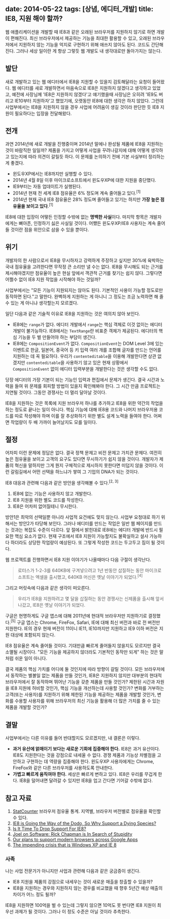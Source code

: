 date: 2014-05-22
tags: [상념, 에디터_개발]
title: IE8, 지원 해야 할까?
---
웹 애플리케이션을 개발할 때 IE8과 같은 오래된 브라우저를 지원하지 않기로 하면 개발이 편해진다. 최신 브라우저에서 제공하는 기능을 최대한 활용할 수 있고, 오래된 브라우저에서 지원하지 않는 기능을 억지로 구현하기 위해 애쓰지 않아도 된다. 코드도 간단해진다. 그러나 세상 일이란 게 항상 그렇듯 웹 개발도 내 생각대로만 돌아가지는 않는다.
<!--more-->

## 발단
새로 개발하고 있는 웹 에디터에서 IE8을 지원할 수 있을지 검토해달라는 요청이 들어왔다. 웹 에디터를 새로 개발하면서 마음속으로 IE8은 지원하지 않겠다고 생각하고 있었고, 예전에 사장님께 'IE8은 지원하지 않겠다'고 얘기했을때 사장님은 오히려 'IE9도 버리고 IE10부터 지원하자'고 했었기에, 오랫동안 IE8에 대한 생각은 하지 않았다. 그런데 사업부에서는 IE8을 지원하지 않을 경우 사업에 어려움이 생길 것이라 판단한 듯 IE8 지원이 필요하다는 입장을 전달해왔다.

## 전개
과연 2014년에 새로 개발을 진행중이며 2014년 말에나 완성될 제품에 IE8을 지원하는 것이 바람직한 일일까? 제품을 가지고 어떻게 사업을 꾸려나갈지에 대해 어떻게 생각하고 있는지에 따라 의견이 갈릴듯 하다. 이 문제를 논의하기 전에 기본 사실부터 정리하는 게 좋겠다.

* 윈도우XP에서는 IE8까지만 실행할 수 있다.
* 2014년 4월 8일 이후 마이크로소프트에서 윈도우XP에 대한 지원을 중단했다.
* IE9부터는 자동 업데이트가 실행된다.
* 2014년 현재 전 세계 IE8 점유율은 6% 정도며 계속 줄어들고 있다.<sup>[1]</sup>
* 2014년 현재 국내 IE8 점유율은 28% 정도며 줄어들고 있기는 하지만 **가장 높은 점유율을 보이고 있다**.<sup>[1]</sup>

IE8에 대한 입장이 어떻든 인정할 수밖에 없는 **명백한 사실**이다. 마지막 항목은 개발자에게는 뼈아픈, 인정하기 싫은 사실일 것이다. 어쨌든 윈도우XP/IE8 사용자는 계속 줄어들 것이란 점을 위안으로 삼을 수 있을 뿐이다.

## 위기
개발자의 한 사람으로서 IE8을 무시하자고 강력하게 주장하고 싶지만 30%에 육박하는 국내 점유율을 고려한다면 무작정 큰 소리만 낼 수는 없다. IE8을 무시해도 되는 근거를 제시해야겠지만 점유율이 높은 현실 앞에서 객관적 근거를 찾기는 쉽지 않다. 그렇다면 어쩔수 없이 IE8 지원 작업을 시작해야 하는 것일까?

사업부에서는 "모든 기능이 지원되지는 않아도 된다. 기본적인 사용이 가능할 정도로만 동작하면 된다."고 말한다. 완벽하게 지원하는 게 아니니 그 정도는 조금 노력하면 해 줄 수 있는 게 아니냐 생각할는지 모르겠다.

일단 다음과 같은 기술적 이유로 IE8을 지원하는 것은 여의치 않아 보인다.

* IE8에는 `range`가 없다. 에디터 개발에서 `range`는 핵심 객체로 이것 없이는 에디터 개발이 불가능하다. IE8에서는 `TextRange`란 비표준 객체가 제공된다. 에디터의 핵심 기능을 두 벌 만들어야 하는 부담이 생긴다.
* IE8에는 `CompositionEvent`가 없다. `CompositionEvent`는 DOM Level 3에 있는 이벤트로 한글, 일본어, 중국어 등 키 입력 여러 개를 조합해 글자를 만드는 언어를 지원하는 데 꼭 필요하다. 우리가 `contenteditable`을 이용해 개발한다면 상관 없겠지만 `contenteditable`을 사용하기 않고 있은 현재 상황에서 `CompositionEvent` 없이 에디터 입력부분을 개발한다는 것은 생각할 수도 없다.

당장 에디터의 가장 기본이 되는 기능인 입력과 편집에서 문제가 생긴다. 결국 시간과 노력을 들여 위 문제를 회피할 방법이 있을지 확인해봐야 한다. 그 시간 만큼 프로젝트는 지연될 것이다. 그동안 경쟁사는 더 멀리 달아날 것이다.

IE8을 지원하는 것은 목록에 지원 브라우저 하나를 추가하고 IE8을 위한 약간의 작업을 하는 정도로 끝나는 일이 아니다. 핵심 기능에 대해 IE8용 코드와 나머지 브라우저용 코드를 따로 작성해야 하며 이를 잘 추상화하기 위한 별도 설계 노력을 들여야 한다. 어쩌면 작업량이 두 배 가까이 늘어날지도 모를 일이다.

## 절정
어차피 이런 문제에 정답은 없다. 결국 정책 문제고 비전 문제고 가치관 문제다. 여전히 높은 점유율을 보이고 고객의 요구도 있다면 무시하기가 쉽지 않을 것이다. 개발자가 제품의 혁신을 말하지만 그게 뭔지 구체적으로 제시하지 못한다면 미덥지 않을 것이다. 이런 갈림길에서 어떤 선택을 하느냐가 쌓여 그 기업의 DNA가 되는 것이다.

IE8 대응과 관련해 다음과 같은 방안을 생각해볼 수 있다.<sup>[2, 3]</sup>

1. IE8에 없는 기능은 사용하지 않고 개발한다.
2. IE8 지원을 위한 별도 코드를 작성한다.
3. IE8은 어차피 없어질테니 무시한다.

방안1은 최악의 선택일뿐 아니라 사업적 요건에도 맞지 않는다. 사업부 요청대로 하기 위해서는 방안2가 타당해 보인다. 그러나 에디터를 만드는 작업은 일반 웹 페이지를 만드는 것과는 복잡도 수준이 다르다. 앞 절에서 밝힌대로 IE8에는 에디터 개발에 반드시 필요한 핵심 요소가 없다. 현재 구조에서 IE8 지원이 가능할지도 불확실하고 설사 가능하다 하더라도 상당한 작업량이 예상된다. 또 그렇게 작성한 코드는 두고두고 짐이 될 것이다.

웹 프로젝트를 진행하면서 IE8 지원 이야기가 나올때마다 다음 구절이 생각난다.

> 로터스가 1-2-3를 640KB에 구겨넣으려고 1년 반동안 삽질하는 동안 마이크로소프트는 엑셀을 출시했고, 640KB 머신은 옛날 이야기가 되었다.<sup>[4]</sup>

그리고 머릿속에 다음과 같은 생각이 떠오른다.

> 우리가 IE8을 지원하려고 몇 달을 삽질하는 동안 경쟁사는 신제품을 출시해 앞서나갔고, IE8은 옛날 이야기가 되었다.

구글은 현명하게도 구글 앱스에 대해 2011년에 현대적 브라우저만 지원하기로 결정했다.<sup>[5]</sup> 구글 앱스는 Chrome, FireFox, Safari, IE에 대해 최신 버전과 바로 전 버전만 지원한다. IE의 경우 현재 버전이 11이니 IE11, IE10까지만 지원하고 IE9 이하 버전은 지원 대상에 포함되지 않는다.

IE8 점유율은 계속 줄어들 것이다. 기대만큼 빠르게 줄어들지 않을지도 모르지만 결국 소멸될 시장이다. "모든 기능을 제공하지 않더라도 기본적인 동작만 되게" 하는 것은 말처럼 쉬운 일이 아니다.

결국 제품의 핵심 가치를 어디에 둘 것인지에 따라 방향이 갈릴 것이다. 모든 브라우저에서 동작하는 별볼일 없는 제품을 만들 것인가, IE8은 지원하지 않지만 대부분의 현대적 브라우저에서 잘 동작하며 뛰어난 기능을 갖춘 제품을 만들 것인가? 제한된 시간과 자원을 IE8 지원에 허비할 것인가, 핵심 기능을 개선하는데 사용할 것인가? 변화를 거부하는 고객(또는 사용자)를 지원하기 위해 제한된 기능을 제공하는 제품을 개발할 것인가, 변화를 수용할 사용자를 위해 브라우저의 최신 기능을 활용해 더 많은 가치를 줄 수 있는 제품을 개발할 것인가?

## 결말
사업부에서는 다른 이유를 들어 반대할지도 모르겠지만, 내 결론은 이렇다.
* **과거 유산에 얽매이기 보다는 새로운 기회에 집중해야 한다.** IE8은 과거 유산이다. IE8도 지원한다는 것을 강점으로 내세울 수 없다. 경쟁 제품과 기능상 차별점을 고안하고 구현하는 데 역량을 집중해야 한다. 윈도우XP 사용자에게는 Chrome, FireFox와 같은 다른 브라우저를 사용하도록 안내한다.
* **가볍고 빠르게 움직여야 한다.** 세상은 빠르게 변하고 있다. IE8은 우리를 무겁게 한다. IE8을 덜어내면 달려갈 수 있지만 IE8을 업고 간다면 기어갈 수밖에 없다.

## 참고 자료
1. [StatCounter](http://gs.statcounter.com/)
브라우저 점유율 통계. 지역별, 브라우저 버전별로 점유율을 확인할 수 있다.
2. [IE8 is Going the Way of the Dodo, So Why Support a Dying Species?](http://zurb.com/article/1265/ie8-is-going-the-way-of-the-dodo-so-why-s)
3. [Is It Time To Drop Support For IE8?](http://www.allwebcafe.com/blog/time-to-drop-support-for-ie8)
4. [Joel on Software: Rick Chapman is In Search of Stupidity](http://www.joelonsoftware.com/articles/Stupidity.html)
6. [Our plans to support modern browsers across Google Apps](http://googleenterprise.blogspot.kr/2011/06/our-plans-to-support-modern-browsers.html)
7. [The impending crisis that is Windows XP and IE 8](http://www.troyhunt.com/2013/01/the-impending-crisis-that-is-windows-xp.html)

### 사족
나는 사업 전문가가 아니지만 사업과 관련해 다음과 같은 궁금증이 생긴다.
* IE8 지원을 제품의 강점으로 내세우는 것이 새로운 매출을 창출할 수 있을까?
* IE8을 지원하는 경우와 지원하지 않는 경우를 비교했을 때 향후 5년간 예상 매출의 차이가 어느 정도 될까?

IE8을 지원하면 100억을 벌 수 있는데 그렇지 않으면 10억도 못 번다면 IE8 지원이 최우선 과제가 될 것이다. 그러나 이 정도 수준은 아닐 것이라 추측한다.

<!--
## 업데이트 (2014-10-20)
IE8 지원을 검토해달라고 요청한 것은 다름아닌 사장님이었다는 사실을 알게 되었다. 내게는 IE9도 버리자고 말해놓고는 다른 사람을 통해 IE8을 지원할 수 있는지 검토해달라고 했을까? 마치 자신의 의견이 아닌 사업부의 의견인 것처럼 해서.
-->
